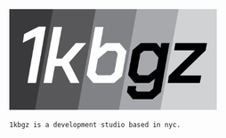 <a href="https://1kbgz.com">
  <img width=373 src="https://raw.githubusercontent.com/1kbgz/.github/main/logo.png" />
</a>

`1kbgz is a development studio based in nyc.`
